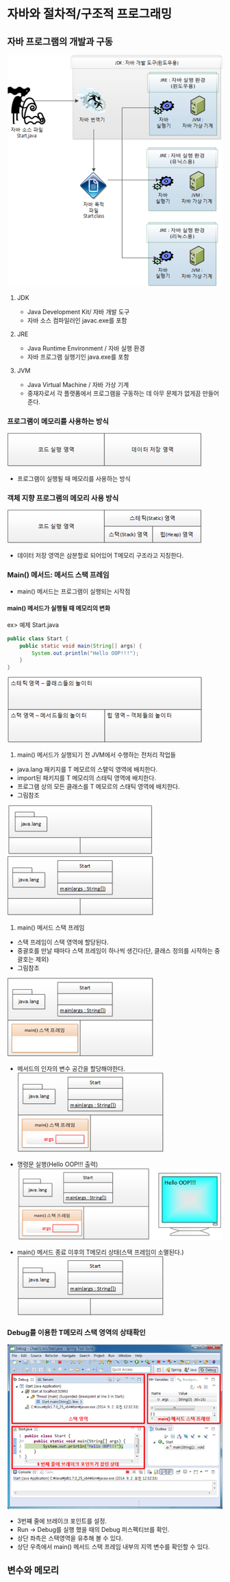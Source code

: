 자바와 절차적/구조적 프로그래밍
==
## 자바 프로그램의 개발과 구동
![](1.자료/이미지/001.png)

1. JDK
    - Java Development Kit/ 자바 개발 도구
    - 자바 소스 컴파일러인 javac.exe를 포함

2. JRE
    - Java Runtime Environment / 자바 실행 환경
    - 자바 프로그램 실행기인 java.exe를 포함
3. JVM
    - Java Virtual Machine / 자바 가상 기계
    - 중재자로서 각 플랫폼에서 프로그램을 구동하는 데 아무 문제가 없게끔 만들어준다.

### 프로그램이 메모리를 사용하는 방식
![](1.자료/이미지/002.png)
- 프로그램이 실행될 때 메모리를 사용하는 방식

### 객체 지향 프로그램의 메모리 사용 방식
![](1.자료/이미지/003.png)
- 데이터 저장 영역은 삼분할로 되어있어 T메모리 구조라고 지칭한다.

### Main() 메서드: 메서드 스택 프레임
- main() 메서드는 프로그램이 실행되는 시작점

#### main() 메서드가 실행될 때 메모리의 변화
ex> 예제 Start.java
```java
public class Start {
	public static void main(String[] args) {
		System.out.println("Hello OOP!!!");
	}
}
```
![](1.자료/이미지/004.png)

1. main() 메서드가 실행되기 전 JVM에서 수행하는 전처리 작업들
- java.lang 패키지를 T 메모르의 스탵익 영역에 배치한다.
- import된 패키지를 T 메모리의 스태틱 영역에 배치한다.
- 프로그램 상의 모든 클래스를 T 메모르의 스태틱 영역에 배치한다.
- 그림참조

![](1.자료/이미지/005.png)
![](1.자료/이미지/006.png)

1. main() 메서드 스택 프레임
- 스택 프레임이 스택 영역에 할당된다.
- 중괄호를 만날 때마다 스택 프레임이 하나씩 생긴다(단, 클래스 정의를 시작하는 중괄호는 제외)
- 그림참조
  
![](1.자료/이미지/007.png)

- 메서드의 인자의 변수 공간을 할당해야한다.
![](1.자료/이미지/008.png)

- 명령문 실행(Hello OOP!!! 출력)
![](1.자료/이미지/009.png)
  

- main() 메서드 종료 이후의 T메모리 상태(스택 프레임이 소멸된다.)
![](1.자료/이미지/010.png)


### Debug를 이용한 T메모리 스택 영역의 상태확인
![](1.자료/이미지/011.png)
- 3번쨰 줄에 브레이크 포인트를 설정.
- Run -> Debug를 실행 했을 때의 Debug 퍼스펙티브를 확인.
- 상단 좌측은 스택영역을 유추해 볼 수 있다.
- 상단 우측에서 main() 메서드 스택 프레임 내부의 지역 변수를 확인할 수 있다.


## 변수와 메모리

